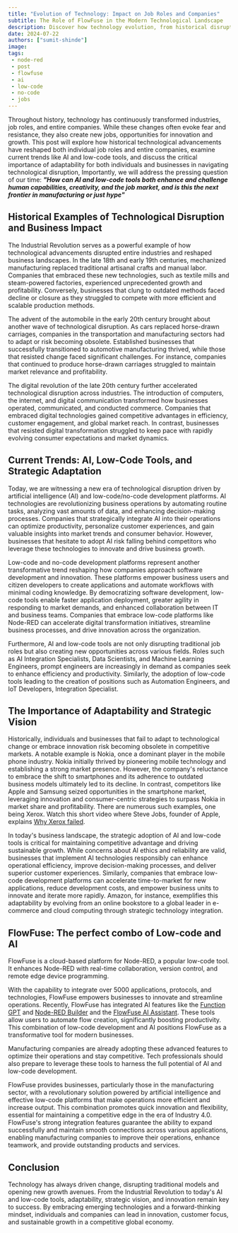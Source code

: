 ```yaml
---
title: "Evolution of Technology: Impact on Job Roles and Companies"
subtitle: The Role of FlowFuse in the Modern Technological Landscape
description: Discover how technology evolution, from historical disruptions to AI and low-code tools like Node-RED, reshapes job roles and enhances business operations
date: 2024-07-22
authors: ["sumit-shinde"]
image: 
tags:
 - node-red
 - post
 - flowfuse
 - ai
 - low-code
 - no-code
 - jobs
---
```


Throughout history, technology has continuously transformed industries, job roles, and entire companies. While these changes often evoke fear and resistance, they also create new jobs, opportunities for innovation and growth. This post will explore how historical technological advancements have reshaped both individual job roles and entire companies, examine current trends like AI and low-code tools, and discuss the critical importance of adaptability for both individuals and businesses in navigating technological disruption, Importantly, we will address the pressing question of our time: ***"How can AI and low-code tools both enhance and challenge human capabilities, creativity, and the job market, and is this the next frontier in manufacturing or just hype"***

<!--more-->

## Historical Examples of Technological Disruption and Business Impact

The Industrial Revolution serves as a powerful example of how technological advancements disrupted entire industries and reshaped business landscapes. In the late 18th and early 19th centuries, mechanized manufacturing replaced traditional artisanal crafts and manual labor. Companies that embraced these new technologies, such as textile mills and steam-powered factories, experienced unprecedented growth and profitability. Conversely, businesses that clung to outdated methods faced decline or closure as they struggled to compete with more efficient and scalable production methods.

The advent of the automobile in the early 20th century brought about another wave of technological disruption. As cars replaced horse-drawn carriages, companies in the transportation and manufacturing sectors had to adapt or risk becoming obsolete. Established businesses that successfully transitioned to automotive manufacturing thrived, while those that resisted change faced significant challenges. For instance, companies that continued to produce horse-drawn carriages struggled to maintain market relevance and profitability.

The digital revolution of the late 20th century further accelerated technological disruption across industries. The introduction of computers, the internet, and digital communication transformed how businesses operated, communicated, and conducted commerce. Companies that embraced digital technologies gained competitive advantages in efficiency, customer engagement, and global market reach. In contrast, businesses that resisted digital transformation struggled to keep pace with rapidly evolving consumer expectations and market dynamics.

## Current Trends: AI, Low-Code Tools, and Strategic Adaptation

Today, we are witnessing a new era of technological disruption driven by artificial intelligence (AI) and low-code/no-code development platforms. AI technologies are revolutionizing business operations by automating routine tasks, analyzing vast amounts of data, and enhancing decision-making processes. Companies that strategically integrate AI into their operations can optimize productivity, personalize customer experiences, and gain valuable insights into market trends and consumer behavior. However, businesses that hesitate to adopt AI risk falling behind competitors who leverage these technologies to innovate and drive business growth.

Low-code and no-code development platforms represent another transformative trend reshaping how companies approach software development and innovation. These platforms empower business users and citizen developers to create applications and automate workflows with minimal coding knowledge. By democratizing software development, low-code tools enable faster application deployment, greater agility in responding to market demands, and enhanced collaboration between IT and business teams. Companies that embrace low-code platforms like Node-RED can accelerate digital transformation initiatives, streamline business processes, and drive innovation across the organization.

Furthermore, AI and low-code tools are not only disrupting traditional job roles but also creating new opportunities across various fields. Roles such as AI Integration Specialists, Data Scientists, and Machine Learning Engineers, prompt engineers are increasingly in demand as companies seek to enhance efficiency and productivity. Similarly, the adoption of low-code tools leading to the creation of positions such as Automation Engineers, and IoT Developers, Integration Specialist.

## The Importance of Adaptability and Strategic Vision

Historically, individuals and businesses that fail to adapt to technological change or embrace innovation risk becoming obsolete in competitive markets. A notable example is Nokia, once a dominant player in the mobile phone industry. Nokia initially thrived by pioneering mobile technology and establishing a strong market presence. However, the company's reluctance to embrace the shift to smartphones and its adherence to outdated business models ultimately led to its decline. In contrast, competitors like Apple and Samsung seized opportunities in the smartphone market, leveraging innovation and consumer-centric strategies to surpass Nokia in market share and profitability. There are numerous such examples, one being Xerox. Watch this short video where Steve Jobs, founder of Apple, explains [Why Xerox failed](https://www.youtube.com/watch?v=X3NASGb5m8s&t=2s).

In today's business landscape, the strategic adoption of AI and low-code tools is critical for maintaining competitive advantage and driving sustainable growth. While concerns about AI ethics and reliability are valid, businesses that implement AI technologies responsibly can enhance operational efficiency, improve decision-making processes, and deliver superior customer experiences. Similarly, companies that embrace low-code development platforms can accelerate time-to-market for new applications, reduce development costs, and empower business units to innovate and iterate more rapidly. Amazon, for instance, exemplifies this adaptability by evolving from an online bookstore to a global leader in e-commerce and cloud computing through strategic technology integration.

## FlowFuse: The perfect combo of Low-code and AI

FlowFuse is a cloud-based platform for Node-RED, a popular low-code tool. It enhances Node-RED with real-time collaboration, version control, and remote edge device programming. 

With the capability to integrate over 5000 applications, protocols, and technologies, FlowFuse empowers businesses to innovate and streamline operations.
Recently, FlowFuse has integrated AI features like the [Function GPT](/blog/2023/05/chatgpt-nodered-fcn-node/) and [Node-RED Builder](/blog/2023/11/chatgpt-gpt/) and the [FlowFuse AI Assistant](/changelog/2024/07/flowfuse-assistant/). These tools allow users to automate flow creation, significantly boosting productivity. This combination of low-code development and AI positions FlowFuse as a transformative tool for modern businesses.

Manufacturing companies are already adopting these advanced features to optimize their operations and stay competitive. Tech professionals should also prepare to leverage these tools to harness the full potential of AI and low-code development.

FlowFuse provides businesses, particularly those in the manufacturing sector, with a revolutionary solution powered by artificial intelligence and effective low-code platforms that make operations more efficient and increase output. This combination promotes quick innovation and flexibility, essential for maintaining a competitive edge in the era of Industry 4.0. FlowFuse's strong integration features guarantee the ability to expand successfully and maintain smooth connections across various applications, enabling manufacturing companies to improve their operations, enhance teamwork, and provide outstanding products and services.

## Conclusion

Technology has always driven change, disrupting traditional models and opening new growth avenues. From the Industrial Revolution to today's AI and low-code tools, adaptability, strategic vision, and innovation remain key to success. By embracing emerging technologies and a forward-thinking mindset, individuals and companies can lead in innovation, customer focus, and sustainable growth in a competitive global economy.